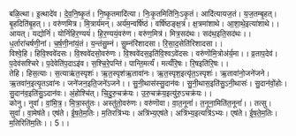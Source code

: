 

  
बळि॒त्था। इ॒त्थादे॑व। दे॒व॒नि॒ष्कृ॒तं। नि॒ष्कृ॒तमादि॑त्या। निः॒कृ॒तमिति॑निः॒ऽकृ॒तं। आदि॑त्यायज॒तं। य॒ज॒तम्बृ॒हत्। बृ॒हदिति॑बृ॒हत्।। वरु॑णमित्र। मि॒त्रार्य॑मन्। अर्य॑म॒न्वर्षि॑ष्ठं। वर्षि॑ष्ठङ्क्ष॒त्रं। क्ष॒त्रमा॑शाथे। आ॒शा॒थे॒इत्या॑शाथे।।  
आयत्। यद्योनिं॑। योनिं॑हिर॒ण्ययं॑। हि॒र॒ण्ययं॒वरु॑ण। वरु॑ण॒मित्र॑। मित्र॒सद॑थः। सद॑थ॒इति॒सद॑थः।। ध॒र्तारा॑चर्षणी॒नां। च॒र्ष॒णी॒नांयं॒तं। य॒न्तंसु॒म्नं। सु॒म्नंरि॑शादसा। रि॒सा॒द॒सेति॑रिशादसा।।  
विश्वे॒हि। हिवि॒श्ववे॑दसः। वि॒श्ववे॑दसो॒वरु॑णः। वि॒श्ववे॑दस॒इति॑वि॒श्वऽवे॑दसः। वरु॑णॊमि॒त्रोअ॑र्य॒मा।। व्र॒ताप॒देव॑। प॒देव॑सश्चिरे। प॒देवेति॑प॒दाऽइ॑व। स॒श्चि॒रे॒पन्ति॑। पान्ति॒मर्त्यं॑। मर्त्यं॑रि॒षः। रि॒षइति॑रि॒षः।।  
तेहि। हिस॒त्याः। स॒त्याऋ॑त॒स्पृशः॑। ऋ॒त॒स्पृश॑ऋ॒तावा॑नः। ऋ॒त॒स्पृश॒इत्यृ॑त॒ऽस्पृशः॑। ऋ॒तावा॑नो॒जने॑जने। ऋ॒तवा॑न॒इत्यृ॒तऽवा॑नः। जने॑जन॒इति॒जने॑ऽजने।। सु॒नी॒थास॑स्सु॒दान॑वः। सु॒नी॒थास॒इति॑सु॒ऽनी॒थासः॑। सु॒दान॑वों॒होः। सु॒दान॑व॒इति॑सु॒ऽदान॑वः। अं॒होश्चि॑त्। चि॒दु॒रु॒चक्र॑यः। उ॒रु॒चक्र॑य॒इत्यु॑रु॒ऽचक्र॑यः।।  
कोनु। नुवां॑। वां॒मि॒त्र॒। मि॒त्रा॒स्तु॑तः। अस्तु॑तो॒वरु॑णः। वरु॑णॊवा। वा॒त॒नूनां॑। त॒नूना॒मिति॑त॒नूनां॑।। तत्सु। सुवां॑। वा॒मेष॑ते। एष॑ते। ई॒ष॒ते॒म॒तिः। म॒तिरत्रि॑भ्यः। अत्रि॑भ्य॒एष॑ते। अत्रि॑भ्य॒इत्यत्रि॑ऽभ्यः। एष॑ते। ई॒ष॒ते॒म॒तिः। म॒तिरिति॑म॒तिः।। 5।।  
